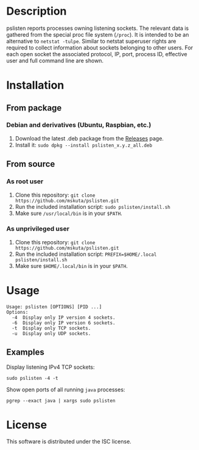 # Description

pslisten reports processes owning listening sockets. The relevant data is gathered from the special proc file system (`/proc`).  It is intended to be an alternative to `netstat -tulpe`. Similar to netstat superuser rights are required to collect information about sockets belonging to other users. For each open socket the associated protocol, IP, port, process ID, effective user and full command line are shown.


# Installation

## From package

### Debian and derivatives (Ubuntu, Raspbian, etc.)

1. Download the latest .deb package from the [Releases](https://github.com/mskuta/pslisten/releases/latest) page.
2. Install it: `sudo dpkg --install pslisten_x.y.z_all.deb`

## From source

### As root user

1. Clone this repository: `git clone https://github.com/mskuta/pslisten.git`
2. Run the included installation script: `sudo pslisten/install.sh`
3. Make sure `/usr/local/bin` is in your `$PATH`.

### As unprivileged user

1. Clone this repository: `git clone https://github.com/mskuta/pslisten.git`
2. Run the included installation script: `PREFIX=$HOME/.local pslisten/install.sh`
3. Make sure `$HOME/.local/bin` is in your `$PATH`.


# Usage

```
Usage: pslisten [OPTIONS] [PID ...]
Options:
  -4  Display only IP version 4 sockets.
  -6  Display only IP version 6 sockets.
  -t  Display only TCP sockets.
  -u  Display only UDP sockets.
```

## Examples

Display listening IPv4 TCP sockets:
```shell
sudo pslisten -4 -t
```

Show open ports of all running `java` processes:
```shell
pgrep --exact java | xargs sudo pslisten
```


# License

This software is distributed under the ISC license.


